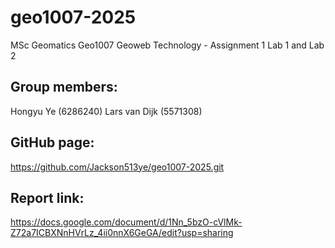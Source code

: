 # geo1007-2025

MSc Geomatics Geo1007 Geoweb Technology - Assignment 1
Lab 1 and Lab 2

## Group members:
Hongyu Ye (6286240)
Lars van Dijk (5571308)

## GitHub page:
https://github.com/Jackson513ye/geo1007-2025.git

## Report link:
https://docs.google.com/document/d/1Nn_5bzO-cVlMk-Z72a7ICBXNnHVrLz_4ii0nnX6GeGA/edit?usp=sharing